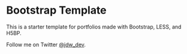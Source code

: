 Bootstrap Template
===

This is a starter template for portfolios made with Bootstrap, LESS, and H5BP.

Follow me on Twitter [@jdw_dev](https://www.twitter.com/jdw_dev).
